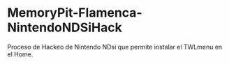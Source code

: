 # MemoryPit-Flamenca-NintendoNDSiHack
Proceso de Hackeo de Nintendo NDsi que permite instalar el TWLmenu en el Home. 

